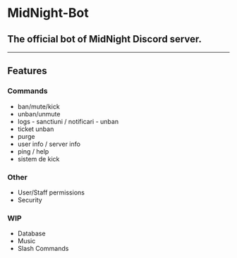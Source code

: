 # MidNight-Bot
## The official bot of MidNight Discord server.
---
## Features
### Commands
- ban/mute/kick
- unban/unmute
- logs - sanctiuni / notificari - unban
- ticket unban
- purge
- user info / server info
- ping / help
- sistem de kick

### Other
- User/Staff permissions
- Security

### WIP
- Database
- Music
- Slash Commands
